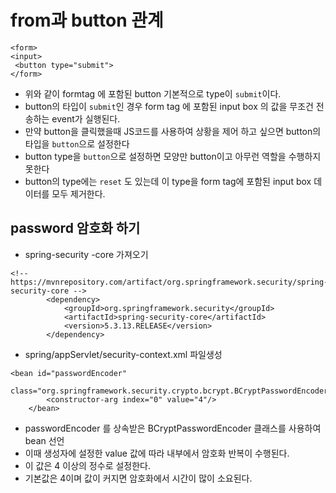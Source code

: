 # from과 button 관계


```
<form>
<input>
 <button type="submit">
</form>
```
* 위와 같이 formtag 에 포함된 button 기본적으로 type이 
```submit```이다.
* button의 타입이 ```submit```인 경우 form tag 에 포함된 
input box 의 값을 무조건 전송하는 event가 실행된다.
* 만약 button을 클릭했을때 JS코드를 사용하여 상황을 제어 하고 싶으면 button의 타입을 ```button```으로 설정한다
* button type을 ```button```으로 설정하면 모양만 button이고 아무런 역할을 수행하지 못한다
* button의 type에는 ```reset``` 도 있는데 이 type을 form tag에 포함된 input box 데이터를 모두   제거한다.


## password 암호화 하기
* spring-security -core 가져오기
```
<!-- https://mvnrepository.com/artifact/org.springframework.security/spring-security-core -->
        <dependency>
            <groupId>org.springframework.security</groupId>
            <artifactId>spring-security-core</artifactId>
            <version>5.3.13.RELEASE</version>
        </dependency>
```
* spring/appServlet/security-context.xml 파일생성
```
<bean id="passwordEncoder"
        class="org.springframework.security.crypto.bcrypt.BCryptPasswordEncoder">
        <constructor-arg index="0" value="4"/>
    </bean>

```
* passwordEncoder 를 상속받은 BCryptPasswordEncoder 클래스를 사용하여 bean 선언
* 이때 생성자에 설정한 value 값에 따라 내부에서 암호화 반복이 수행된다.
* 이 값은 4 이상의 정수로 설정한다.
* 기본값은 4이며 값이 커지면 암호화에서 시간이 많이 소요된다.

